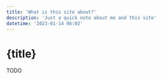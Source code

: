 ```yaml
---
title: 'What is this site about?'
description: 'Just a quick note about me and this site'
datetime: '2023-01-14 06:02'
---
```


# {title}
TODO
